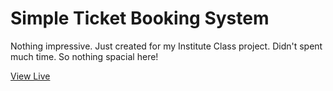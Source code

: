 # Simple Ticket Booking System

Nothing impressive. Just created for my Institute Class project. Didn't spent much time. So nothing spacial here!

[View Live](https://)
